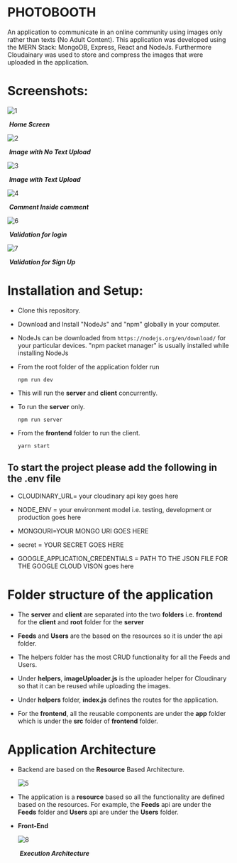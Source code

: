 # PHOTOBOOTH

An application to communicate in an online community using images only rather than texts (No Adult Content).
This application was developed using the MERN Stack: MongoDB, Express, React and NodeJs. Furthermore Cloudainary was used to store and compress the images that were uploaded in the application.

# Screenshots:

![1](./utils/referncePictures/1.png)

​ **_Home Screen_**

![2](./utils/referncePictures/2.png)

​ **_Image with No Text Upload_**

![3](./utils/referncePictures/3.png)

​ **_Image with Text Upload_**

![4](./utils/referncePictures/4.png)

​ **_Comment Inside comment_**

![6](./utils/referncePictures/6.png)

​ **_Validation for login_**

![7](./utils/referncePictures/7.png)

​ **_Validation for Sign Up_**

# Installation and Setup:

- Clone this repository.

- Download and Install "NodeJs" and "npm" globally in your computer.

- NodeJs can be downloaded from `https://nodejs.org/en/download/` for your particular devices. "npm packet manager" is usually installed while installing NodeJs

- From the root folder of the application folder run

  `npm run dev`

- This will run the **server** and **client** concurrently.

- To run the **server** only.

  `npm run server`

- From the **frontend** folder to run the client.

  `yarn start`

## To start the project please add the following in the .env file

- CLOUDINARY_URL= your cloudinary api key goes here

- NODE_ENV = your environment model i.e. testing, development or production goes here

- MONGOURI=YOUR MONGO URI GOES HERE

- secret = YOUR SECRET GOES HERE

- GOOGLE_APPLICATION_CREDENTIALS = PATH TO THE JSON FILE FOR THE GOOGLE CLOUD VISON goes here

# Folder structure of the application

- The **server** and **client** are separated into the two **folders** i.e. **frontend** for the **client** and **root** folder for the **server**

- **Feeds** and **Users** are the based on the resources so it is under the api folder.

- The helpers folder has the most CRUD functionality for all the Feeds and Users.

- Under **helpers**, **imageUploader.js** is the uploader helper for Cloudinary so that it can be reused while uploading the images.

- Under **helpers** folder, **index.js** defines the routes for the application.

- For the **frontend**, all the reusable components are under the **app** folder which is under the **src** folder of **frontend** folder.

# Application Architecture

- Backend are based on the **Resource** Based Architecture.

  ![5](./utils/referncePictures/5.png)

- The application is a **resource** based so all the functionality are defined based on the resources. For example, the **Feeds** api are under the **Feeds** folder and **Users** api are under the **Users** folder.

* **Front-End**

  ![8](./utils/referncePictures/8.PNG)

  ​ **_Execution Architecture_**
